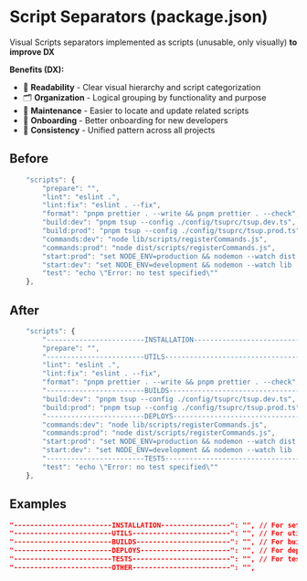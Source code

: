 # Script Separators (package.json)

Visual Scripts separators implemented as scripts (unusable, only visually) **to improve DX**

**Benefits (DX):**

- 📖 **Readability** - Clear visual hierarchy and script categorization
- 🗂️ **Organization** - Logical grouping by functionality and purpose
- 🧩 **Maintenance** - Easier to locate and update related scripts
- 👶 **Onboarding** - Better onboarding for new developers
- 🤖 **Consistency** - Unified pattern across all projects

## Before

```ts
	"scripts": {
		"prepare": "",
		"lint": "eslint .",
		"lint:fix": "eslint . --fix",
		"format": "pnpm prettier . --write && pnpm prettier . --check",
		"build:dev": "pnpm tsup --config ./config/tsuprc/tsup.dev.ts",
		"build:prod": "pnpm tsup --config ./config/tsuprc/tsup.prod.ts",
		"commands:dev": "node lib/scripts/registerCommands.js",
		"commands:prod": "node dist/scripts/registerCommands.js",
		"start:prod": "set NODE_ENV=production && nodemon --watch dist ./dist/index.js",
		"start:dev": "set NODE_ENV=development && nodemon --watch lib ./lib/index.js",
		"test": "echo \"Error: no test specified\""
	},
```

## After

```ts
	"scripts": {
		"------------------------INSTALLATION--------------------------------------": "",
		"prepare": "",
		"------------------------UTILS---------------------------------------------": "",
		"lint": "eslint .",
		"lint:fix": "eslint . --fix",
		"format": "pnpm prettier . --write && pnpm prettier . --check",
		"------------------------BUILDS--------------------------------------------": "",
		"build:dev": "pnpm tsup --config ./config/tsuprc/tsup.dev.ts",
		"build:prod": "pnpm tsup --config ./config/tsuprc/tsup.prod.ts",
		"------------------------DEPLOYS-------------------------------------------": "",
		"commands:dev": "node lib/scripts/registerCommands.js",
		"commands:prod": "node dist/scripts/registerCommands.js",
		"start:prod": "set NODE_ENV=production && nodemon --watch dist ./dist/index.js",
		"start:dev": "set NODE_ENV=development && nodemon --watch lib ./lib/index.js",
		"------------------------TESTS---------------------------------------------": "",
		"test": "echo \"Error: no test specified\""
	},
```

## Examples

```json
"------------------------INSTALLATION-----------------": "", // For setup and preparation commands (e.g., prepare, postinstall)
"------------------------UTILS------------------------": "", // For utility scripts (e.g., linting, formatting)
"------------------------BUILDS-----------------------": "", // For build-related scripts (e.g., dev/prod builds)
"------------------------DEPLOYS----------------------": "", // For deployment and runtime scripts (e.g., start commands)
"------------------------TESTS------------------------": "", // For testing-related scripts (e.g., test, coverage)
"------------------------OTHER------------------------": "",
```
